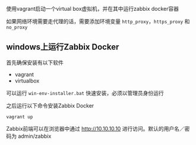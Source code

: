 使用vagrant启动一个virtual box虚拟机，并在其中运行zabbix docker容器

如果网络环境需要走代理的话，需要添加环境变量 `http_proxy`，`https_proxy` 和 `no_proxy`

## windows上运行Zabbix Docker

首先确保安装有以下软件
- vagrant
- virtualbox

可以运行 `win-env-installer.bat` 快速安装，必须以管理员身份运行

之后运行以下命令安装Zabbix Docker
```
vagrant up
```

Zabbix前端可以在浏览器中通过 http://10.10.10.10 进行访问。默认的用户名／密码为 admin/zabbix